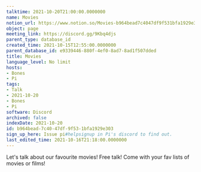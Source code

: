 ```yaml
---
talktime: 2021-10-20T21:00:00.0000000
name: Movies
notion_url: https://www.notion.so/Movies-b964bead7c4047df9f531bfa1929e303
object: page
meeting_link: https://discord.gg/9Kbq4djs
parent_type: database_id
created_time: 2021-10-15T12:55:00.0000000
parent_database_id: e9339446-880f-4ef0-8ad7-8ad1f507dded
title: Movies
language_level: No limit
hosts:
- Bones
- Pi
tags:
- Talk
- 2021-10-20
- Bones
- Pi
software: Discord
archived: false
indexDate: 2021-10-20
id: b964bead-7c40-47df-9f53-1bfa1929e303
sign_up_here: Issue pi#helpsignup in Pi's discord to find out.
last_edited_time: 2021-10-16T21:18:00.0000000
---
```


Let's talk about our favourite movies!
Free talk! Come with your fav lists of movies or films!


